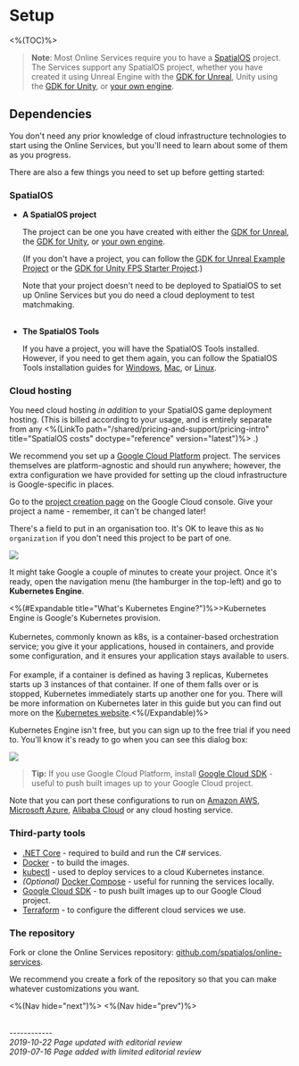 # Setup
<%(TOC)%>

>**Note**: Most Online Services require you to have a [SpatialOS](https://docs.improbable.io) project. The Services support any SpatialOS project, whether you have created it using Unreal Engine with the [GDK for Unreal](https://docs.improbable.io/unreal), Unity using the [GDK for Unity](https://docs.improbable.io/unity), or [your own engine](https://docs.improbable.io/reference/latest/shared/byoe/introduction).

## Dependencies

You don't need any prior knowledge of cloud infrastructure technologies to start using the Online Services, but you'll need to learn about some of them as you progress.

There are also a few things you need to set up before getting started:

### SpatialOS

* **A SpatialOS project**

    The project can be one you have created with either the [GDK for Unreal](https://docs.improbable.io/unreal), the [GDK for Unity](https://docs.improbable.io/unity), or [your own engine](https://docs.improbable.io/reference/latest/shared/byoe/introduction).

    (If you don't have a project, you can follow the [GDK for Unreal Example Project](https://docs.improbable.io/unreal/latest/content/get-started/dependencies) or the [GDK for Unity FPS Starter Project](https://docs.improbable.io/unity/latest/projects/fps/get-started/get-started).)

    Note that your project doesn't need to be deployed to SpatialOS to set up Online Services but you do need a cloud deployment to test matchmaking.
<br><br>
* **The SpatialOS Tools**

    If you have a project, you will have the SpatialOS Tools installed. However, if you need to get them again, you can follow the SpatialOS Tools installation guides for [Windows](https://docs.improbable.io/reference/latest//shared/setup/win), [Mac](https://docs.improbable.io/reference/latest/shared/setup/mac), or [Linux](https://docs.improbable.io/reference/latest/shared/setup/linux).

### Cloud hosting

You need cloud hosting _in addition_ to your SpatialOS game deployment hosting. (This is billed according to your usage, and is entirely separate from any <%(LinkTo path="/shared/pricing-and-support/pricing-intro" title="SpatialOS costs" doctype="reference" version="latest")%>
.)


We recommend you set up a [Google Cloud Platform](https://console.cloud.google.com) project. The services themselves are platform-agnostic and should run anywhere; however, the extra configuration we have provided for setting up the cloud infrastructure is Google-specific in places.

Go to the [project creation page](https://console.cloud.google.com/projectcreate) on the Google Cloud console. Give your project a name - remember, it can't be changed later!

There's a field to put in an organisation too. It's OK to leave this as `No organization` if you don't need this project to be part of one.

![]({{assetRoot}}img/quickstart/google-cloud-project.png)

It might take Google a couple of minutes to create your project. Once it's ready, open the navigation menu (the hamburger in the top-left) and go to **Kubernetes Engine**.

<%(#Expandable title="What's Kubernetes Engine?")%>>Kubernetes Engine is Google's Kubernetes provision.<br/><br/>
Kubernetes, commonly known as k8s, is a container-based orchestration service; you give it your applications, housed in containers, and provide some configuration, and it ensures your application stays available to users.<br/><br/>
For example, if a container is defined as having 3 replicas, Kubernetes starts up 3 instances of that container. If one of them falls over or is stopped, Kubernetes immediately starts up another one for you. There will be more information on Kubernetes later in this guide but you can find out more on the [Kubernetes website](https://kubernetes.io/docs/concepts/overview/what-is-kubernetes/).<%(/Expandable)%>

Kubernetes Engine isn't free, but you can sign up to the free trial if you need to. You'll know it's ready to go when you can see this dialog box:

![]({{assetRoot}}img/quickstart/create-k8s-cluster.png)

> **Tip:** If you use Google Cloud Platform, install [Google Cloud SDK](https://cloud.google.com/sdk/) - useful to push built images up to your Google Cloud project.

Note that you can port these configurations to run on [Amazon AWS](https://aws.amazon.com/), [Microsoft Azure](https://azure.microsoft.com/en-us/), [Alibaba Cloud](https://www.alibabacloud.com/) or any cloud hosting service.

### Third-party tools

* [.NET Core](https://dotnet.microsoft.com/download/dotnet-core) - required to build and run the C# services.
* [Docker](https://docs.docker.com/install/) - to build the images.
* [kubectl](https://kubernetes.io/docs/tasks/tools/install-kubectl/) - used to deploy services to a cloud Kubernetes instance.
* _(Optional)_ [Docker Compose](https://docs.docker.com/compose/install/) - useful for running the services locally.
* [Google Cloud SDK](https://cloud.google.com/sdk/) - to push built images up to our Google Cloud project.
* [Terraform](https://www.terraform.io/) - to configure the different cloud services we use.

### The repository

Fork or clone the Online Services repository: [github.com/spatialos/online-services](http://github.com/spatialos/online-services).

We recommend you create a fork of the repository so that you can make whatever customizations you want.

<%(Nav hide="next")%>
<%(Nav hide="prev")%>

<br/>------------<br/>
_2019-10-22 Page updated with editorial review_<br>
_2019-07-16 Page added with limited editorial review_
